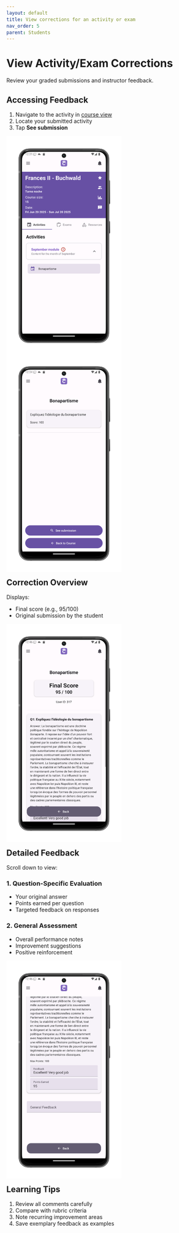 ```yaml
---
layout: default
title: View corrections for an activity or exam
nav_order: 5
parent: Students
---
```


# View Activity/Exam Corrections

Review your graded submissions and instructor feedback.

## Accessing Feedback
1. Navigate to the activity in [course view](/app-manual/students/course-view)
2. Locate your submitted activity
3. Tap **See submission**

<p style="clear:both;"></p>
<img src="assets/activity-answer.png" alt="Activities List" style="width:300px; float:left; margin-right:15px;"/>
<p style="clear:both;"></p>

<p style="clear:both;"></p>
<img src="assets/activity-answer4.png" alt="Submission Access" style="width:300px; float:left; margin-right:15px;"/>
<p style="clear:both;"></p>

## Correction Overview
Displays:
- Final score (e.g., 95/100)
- Original submission by the student

<p style="clear:both;"></p>
<img src="assets/activity-correction.png" alt="Graded Submission View" style="width:300px; float:left; margin-right:15px;"/>
<p style="clear:both;"></p>

## Detailed Feedback
Scroll down to view:

### 1. Question-Specific Evaluation
- Your original answer
- Points earned per question
- Targeted feedback on responses

### 2. General Assessment
- Overall performance notes
- Improvement suggestions
- Positive reinforcement

<p style="clear:both;"></p>
<img src="assets/activity-correction2.png" alt="Detailed Feedback View" style="width:300px; float:left; margin-right:15px;"/>
<p style="clear:both;"></p>

## Learning Tips
1. Review all comments carefully
2. Compare with rubric criteria
3. Note recurring improvement areas
4. Save exemplary feedback as examples